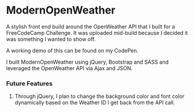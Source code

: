 # ModernOpenWeather
A stylish front end build around the OpenWeather API that I built for a FreeCodeCamp Challenge.
It was uploaded mid-build because I decided it was something I wanted to show off.

A working demo of this can be found on my CodePen.

I built ModernOpenWeather using jQuery, Bootstrap and SASS and leveraged the OpenWeather API via Ajax and JSON.

### Future Features
1. Through jQuery, I plan to change the background color and font color dynamically based on the Weather ID I get
back from the API call.
